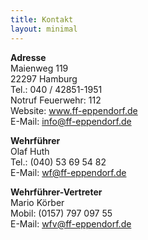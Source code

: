 ```yaml
---
title: Kontakt
layout: minimal
---
```


**Adresse**  
Maienweg 119  
22297 Hamburg  
Tel.: 040 / 42851-1951  
Notruf Feuerwehr: 112  
Website: www.ff-eppendorf.de  
E-Mail: info@ff-eppendorf.de  

**Wehrführer**  
Olaf Huth  
Tel.: (040) 53 69 54 82  
E-Mail: wf@ff-eppendorf.de  

**Wehrführer-Vertreter**    
Mario Körber  
Mobil: (0157) 797 097 55  
E-Mail: wfv@ff-eppendorf.de  